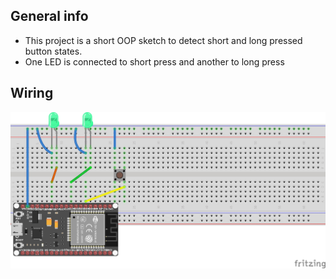 

## General info
* This project is a short OOP sketch to detect short and long pressed button states. 
* One LED is connected to short press and another to long press

## Wiring
![Wiring](https://github.com/pixelEDI/ArduinoOOP/blob/4916aa8bbffde657704d1dc24449a717fcb0ed9a/01_ShortLongClick/Wiring_01_shortLongClick.jpg)





